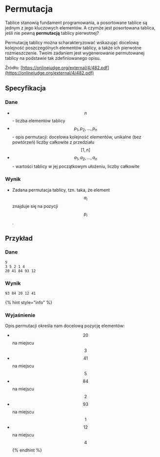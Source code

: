 # Permutacja

Tablice stanowią fundament programowania, a posortowane tablice są jednym z jego kluczowych elementów. A czymże jest posortowana tablica, jeśli nie pewną **permutacją** tablicy pierwotnej?

Permutację tablicy można scharakteryzować wskazując docelową kolejność poszczególnych elementów tablicy, a także ich pierwotne rozmieszczenie. Twoim zadaniem jest wygenerowanie permutowanej tablicy na podstawie tak zdefiniowanego opisu.

Źródło: [https://onlinejudge.org/external/4/482.pdf](https://onlinejudge.org/external/4/482.pdf)

## Specyfikacja

### Dane

* $$n$$ - liczba elementów tablicy
* $$p_1,p_2,...,p_n$$ - opis permutacji: docelowa kolejność elementów, unikalne (bez powtórzeń) liczby całkowite z przedziału $$[1,n]$$
* $$a_1,a_2,...,a_n$$ - wartości tablicy w jej początkowym ułożeniu, liczby całkowite

### Wynik

* Zadana permutacja tablicy, tzn. taka, że element $$a_i$$ znajduje się na pozycji $$p_i$$.

## Przykład

### Dane

```
5
3 5 2 1 4
20 41 84 93 12
```

### Wynik

```
93 84 20 12 41  
```

{% hint style="info" %}
### Wyjaśnienie

Opis permutacji określa nam docelową pozycję elementów:

* $$20$$ na miejscu $$3$$
* $$41$$ na miejscu $$5$$
* $$84$$ na miejscu $$2$$
* $$93$$ na miejscu $$1$$
* $$12$$ na miejscu $$4$$
{% endhint %}

